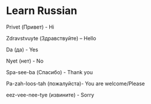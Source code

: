 # Learn Russian

Privet (Привет) - Hi

Zdravstvuyte (Здравствуйте) – Hello



Da (да) - Yes

Nyet (нет) - No

Spa-see-ba (Спасибо) - Thank you

Pa-zah-loos-tah (пожалуйста)- You are welcome/Please

eez-vee-nee-tye (извините) - Sorry
